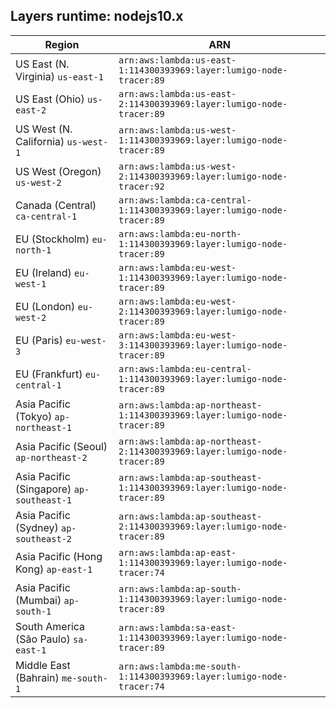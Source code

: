 Layers runtime: nodejs10.x
----
| Region | ARN |
| --- | --- |
|US East (N. Virginia)  `us-east-1`|`arn:aws:lambda:us-east-1:114300393969:layer:lumigo-node-tracer:89`|
|US East (Ohio)  `us-east-2`|`arn:aws:lambda:us-east-2:114300393969:layer:lumigo-node-tracer:89`|
|US West (N. California)  `us-west-1`|`arn:aws:lambda:us-west-1:114300393969:layer:lumigo-node-tracer:89`|
|US West (Oregon)  `us-west-2`|`arn:aws:lambda:us-west-2:114300393969:layer:lumigo-node-tracer:92`|
|Canada (Central)  `ca-central-1`|`arn:aws:lambda:ca-central-1:114300393969:layer:lumigo-node-tracer:89`|
|EU (Stockholm)  `eu-north-1`|`arn:aws:lambda:eu-north-1:114300393969:layer:lumigo-node-tracer:89`|
|EU (Ireland)  `eu-west-1`|`arn:aws:lambda:eu-west-1:114300393969:layer:lumigo-node-tracer:89`|
|EU (London)  `eu-west-2`|`arn:aws:lambda:eu-west-2:114300393969:layer:lumigo-node-tracer:89`|
|EU (Paris)  `eu-west-3`|`arn:aws:lambda:eu-west-3:114300393969:layer:lumigo-node-tracer:89`|
|EU (Frankfurt)  `eu-central-1`|`arn:aws:lambda:eu-central-1:114300393969:layer:lumigo-node-tracer:89`|
|Asia Pacific (Tokyo)  `ap-northeast-1`|`arn:aws:lambda:ap-northeast-1:114300393969:layer:lumigo-node-tracer:89`|
|Asia Pacific (Seoul)  `ap-northeast-2`|`arn:aws:lambda:ap-northeast-2:114300393969:layer:lumigo-node-tracer:89`|
|Asia Pacific (Singapore)  `ap-southeast-1`|`arn:aws:lambda:ap-southeast-1:114300393969:layer:lumigo-node-tracer:89`|
|Asia Pacific (Sydney)  `ap-southeast-2`|`arn:aws:lambda:ap-southeast-2:114300393969:layer:lumigo-node-tracer:89`|
|Asia Pacific (Hong Kong)  `ap-east-1`|`arn:aws:lambda:ap-east-1:114300393969:layer:lumigo-node-tracer:74`|
|Asia Pacific (Mumbai)  `ap-south-1`|`arn:aws:lambda:ap-south-1:114300393969:layer:lumigo-node-tracer:89`|
|South America (São Paulo)  `sa-east-1`|`arn:aws:lambda:sa-east-1:114300393969:layer:lumigo-node-tracer:89`|
|Middle East (Bahrain)  `me-south-1`|`arn:aws:lambda:me-south-1:114300393969:layer:lumigo-node-tracer:74`|
